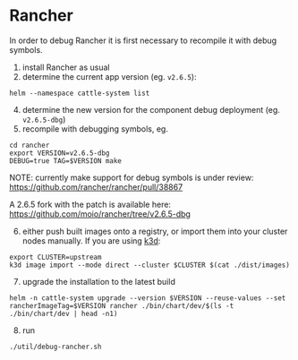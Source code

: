 # Rancher

In order to debug Rancher it is first necessary to recompile it with debug symbols.

1. install Rancher as usual
2. determine the current app version (eg. `v2.6.5`):
```
helm --namespace cattle-system list
```
4. determine the new version for the component debug deployment (eg. `v2.6.5-dbg`)
5. recompile with debugging symbols, eg.

```
cd rancher
export VERSION=v2.6.5-dbg
DEBUG=true TAG=$VERSION make
```

NOTE: currently make support for debug symbols is under review: https://github.com/rancher/rancher/pull/38867


A 2.6.5 fork with the patch is available here: https://github.com/moio/rancher/tree/v2.6.5-dbg

6. either push built images onto a registry, or import them into your cluster nodes manually. If you are using [k3d](https://k3d.io):

```shell
export CLUSTER=upstream
k3d image import --mode direct --cluster $CLUSTER $(cat ./dist/images)
```

7. upgrade the installation to the latest build

```shell
helm -n cattle-system upgrade --version $VERSION --reuse-values --set rancherImageTag=$VERSION rancher ./bin/chart/dev/$(ls -t ./bin/chart/dev | head -n1)
```

8. run
```shell
./util/debug-rancher.sh
```
